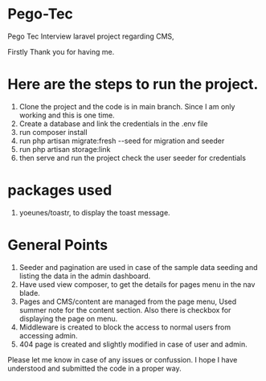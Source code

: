 # Pego-Tec
Pego Tec Interview laravel project regarding CMS,

Firstly Thank you for having me.


# Here are the steps to run the project.
1) Clone the project and the code is in main branch. Since I am only working and this is one time.
2) Create a database and link the credentials in the .env file
3) run composer install
4) run php artisan migrate:fresh --seed for migration and seeder
5) run php artisan storage:link 
6) then serve and run the project check the user seeder for credentials


# packages used
1) yoeunes/toastr, to display the toast message.


# General Points
1) Seeder and pagination are used in case of the sample data seeding and listing the data in the admin dashboard.
2) Have used view composer, to get the details for pages menu in the nav blade.
3) Pages and CMS/content are managed from the page menu, Used summer note for the content section. Also there is checkbox for displaying the page on menu.
4) Middleware is created to block the access to normal users from accessing admin.
5) 404 page is created and slightly modified in case of user and admin.



Please let me know in case of any issues or confussion. I hope I have understood and submitted the code in a proper way.

